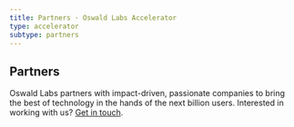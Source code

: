 ```yaml
---
title: Partners · Oswald Labs Accelerator
type: accelerator
subtype: partners
---
```


<section class="hero pb-5 big-image">
    <div class="container">
        <div class="row">
            <div class="col-md-6">
				<h1>Partners</h1>
				<p class="intro-para">Oswald Labs partners with impact-driven, passionate companies to bring the best of technology in the hands of the next billion users. Interested in working with us? <a href="/contact/?department=Accelerator">Get in touch</a>.</p>
			</div>
            <div class="col-md-6 text-right">
                <img alt="" src="/images/illustrations/partners.svg">
            </div>
        </div>
    </div>
</section>